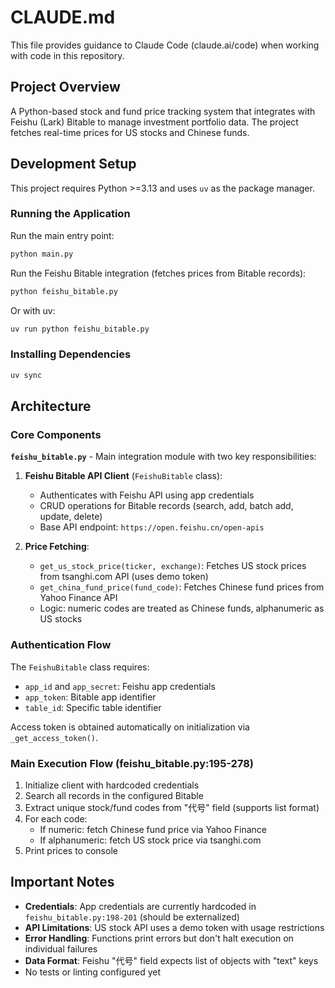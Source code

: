 # CLAUDE.md

This file provides guidance to Claude Code (claude.ai/code) when working with code in this repository.

## Project Overview

A Python-based stock and fund price tracking system that integrates with Feishu (Lark) Bitable to manage investment portfolio data. The project fetches real-time prices for US stocks and Chinese funds.

## Development Setup

This project requires Python >=3.13 and uses `uv` as the package manager.

### Running the Application

Run the main entry point:
```bash
python main.py
```

Run the Feishu Bitable integration (fetches prices from Bitable records):
```bash
python feishu_bitable.py
```

Or with uv:
```bash
uv run python feishu_bitable.py
```

### Installing Dependencies

```bash
uv sync
```

## Architecture

### Core Components

**`feishu_bitable.py`** - Main integration module with two key responsibilities:

1. **Feishu Bitable API Client** (`FeishuBitable` class):
   - Authenticates with Feishu API using app credentials
   - CRUD operations for Bitable records (search, add, batch add, update, delete)
   - Base API endpoint: `https://open.feishu.cn/open-apis`

2. **Price Fetching**:
   - `get_us_stock_price(ticker, exchange)`: Fetches US stock prices from tsanghi.com API (uses demo token)
   - `get_china_fund_price(fund_code)`: Fetches Chinese fund prices from Yahoo Finance API
   - Logic: numeric codes are treated as Chinese funds, alphanumeric as US stocks

### Authentication Flow

The `FeishuBitable` class requires:
- `app_id` and `app_secret`: Feishu app credentials
- `app_token`: Bitable app identifier
- `table_id`: Specific table identifier

Access token is obtained automatically on initialization via `_get_access_token()`.

### Main Execution Flow (feishu_bitable.py:195-278)

1. Initialize client with hardcoded credentials
2. Search all records in the configured Bitable
3. Extract unique stock/fund codes from "代号" field (supports list format)
4. For each code:
   - If numeric: fetch Chinese fund price via Yahoo Finance
   - If alphanumeric: fetch US stock price via tsanghi.com
5. Print prices to console

## Important Notes

- **Credentials**: App credentials are currently hardcoded in `feishu_bitable.py:198-201` (should be externalized)
- **API Limitations**: US stock API uses a demo token with usage restrictions
- **Error Handling**: Functions print errors but don't halt execution on individual failures
- **Data Format**: Feishu "代号" field expects list of objects with "text" keys
- No tests or linting configured yet
